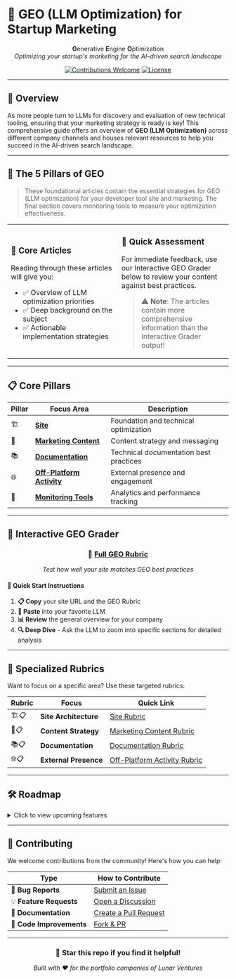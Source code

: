 # 🎯 GEO (LLM Optimization) for Startup Marketing

<div align="center">

**G**enerative **E**ngine **O**ptimization  
*Optimizing your startup's marketing for the AI-driven search landscape*

[![Contributions Welcome](https://img.shields.io/badge/contributions-welcome-brightgreen.svg?style=flat)](CONTRIBUTING.md)
[![License](https://img.shields.io/badge/license-MIT-blue.svg)](LICENSE)

</div>

---

## 🌟 Overview

As more people turn to LLMs for discovery and evaluation of new technical tooling, ensuring that your marketing strategy is ready is key! This comprehensive guide offers an overview of **GEO (LLM Optimization)** across different company channels and houses relevant resources to help you succeed in the AI-driven search landscape.

---

## 🚀 The 5 Pillars of GEO

> These foundational articles contain the essential strategies for GEO (LLM optimization) for your developer tool site and marketing. The final section covers monitoring tools to measure your optimization effectiveness.

<table>
<tr>
<td width="50%">

### 📖 **Core Articles**
Reading through these articles will give you:
- ✅ Overview of LLM optimization priorities
- ✅ Deep background on the subject
- ✅ Actionable implementation strategies

</td>
<td width="50%">

### 🎯 **Quick Assessment**
For immediate feedback, use our Interactive GEO Grader below to review your content against best practices.

> ⚠️ **Note**: The articles contain more comprehensive information than the Interactive Grader output!

</td>
</tr>
</table>

---

## 📋 Core Pillars

<div align="center">

| Pillar | Focus Area | Description |
|--------|------------|-------------|
| 🏗️ | **[Site](Site.md)** | Foundation and technical optimization |
| 📝 | **[Marketing Content](TechnicalMarketingContent.md)** | Content strategy and messaging |
| 📚 | **[Documentation](Documentation.md)** | Technical documentation best practices |
| 🌐 | **[Off-Platform Activity](OffPlatformActivity.md)** | External presence and engagement |
| 👀 | **[Monitoring Tools](Tooling.md)** | Analytics and performance tracking |

</div>

---

## 🤖 Interactive GEO Grader

<div align="center">

### 🎯 **[Full GEO Rubric](/Rubrics/FullGeoRubric.md)**
*Test how well your site matches GEO best practices*

</div>

#### 📝 **Quick Start Instructions**

1. **📋 Copy** your site URL and the GEO Rubric
2. **🤖 Paste** into your favorite LLM
3. **📊 Review** the general overview for your company
4. **🔍 Deep Dive** - Ask the LLM to zoom into specific sections for detailed analysis

---

## 🔧 Specialized Rubrics

Want to focus on a specific area? Use these targeted rubrics:

<div align="center">

| Rubric | Focus | Quick Link |
|--------|-------|-----------|
| 🏗️📋 | **Site Architecture** | [Site Rubric](/Rubrics/GeoSiteRubric.md) |
| 📝📋 | **Content Strategy** | [Marketing Content Rubric](/Rubrics/GeoMarketingContentRubric.md) |
| 📚📋 | **Documentation** | [Documentation Rubric](/Rubrics/GeoDocumentationRubric.md) |
| 🌐📋 | **External Presence** | [Off-Platform Activity Rubric](/Rubrics/GeoOffPlatformRubric.md) |

</div>

---

## 🛠️ Roadmap

<details>
<summary>Click to view upcoming features</summary>

### 📅 **Additional Features**
- [ ] **Persona Suite** - Targeted optimization strategies for different user personas

</details>

---

## 🤝 Contributing

We welcome contributions from the community! Here's how you can help:

<div align="center">

| Type | How to Contribute |
|------|------------------|
| 🐛 **Bug Reports** | [Submit an Issue](../../issues) |
| 💡 **Feature Requests** | [Open a Discussion](../../discussions) |
| 📝 **Documentation** | [Create a Pull Request](../../pulls) |
| 🔧 **Code Improvements** | [Fork & PR](../../fork) |

</div>

---

<div align="center">

### 🌟 **Star this repo if you find it helpful!**

*Built with ❤️ for the portfolio companies of Lunar Ventures*

</div>